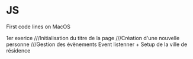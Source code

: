# JS

First code lines on MacOS

 
1er exerice
///Initialisation du titre de la page 
///Création d'une nouvelle personne
///Gestion des évènements Event listenner + Setup de la ville de résidence
